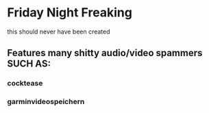 # Friday Night Freaking
this should never have been created

## Features many shitty audio/video spammers SUCH AS:
### cocktease
### garminvideospeichern
